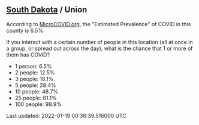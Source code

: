 
## [South Dakota](/united-states/south-dakota) / Union

According to [MicroCOVID.org](http://microcovid.org),
the "Estimated Prevalence" of COVID in this county is 6.5%

If you interact with a certain number of people in this location
(all at once in a group, or spread out across the day), what is the chance that
1 or more of them has COVID?

- 1 person: 6.5%
- 2 people: 12.5%
- 3 people: 18.1%
- 5 people: 28.4%
- 10 people: 48.7%
- 25 people: 81.1%
- 100 people: 99.9%

Last updated: 2022-01-19 00:36:39.516000 UTC
